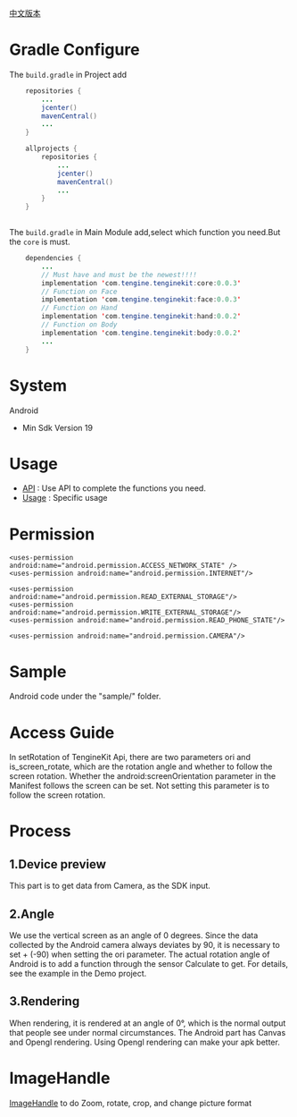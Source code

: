 [中文版本](docs/Android_README_CN.md)

# Gradle Configure
The ```build.gradle``` in Project add
```java
    repositories {
        ...
        jcenter()
        mavenCentral()
        ...
    }

    allprojects {
        repositories {
            ...
            jcenter()
            mavenCentral()
            ...    
        }
    }
    
```     
The ```build.gradle``` in Main Module add,select which function you need.But the ```core``` is must.
```java
    dependencies {
        ...
        // Must have and must be the newest!!!!
        implementation 'com.tengine.tenginekit:core:0.0.3'
        // Function on Face
        implementation 'com.tengine.tenginekit:face:0.0.3'
        // Function on Hand
        implementation 'com.tengine.tenginekit:hand:0.0.2'
        // Function on Body
        implementation 'com.tengine.tenginekit:body:0.0.2'
        ...
    }
```     

# System
Android
- Min Sdk Version 19


# Usage
- [API](docs/Android_api.md) : Use API to complete the functions you need.
- [Usage](docs/Usage.md) : Specific usage

# Permission
``` permission
<uses-permission android:name="android.permission.ACCESS_NETWORK_STATE" />
<uses-permission android:name="android.permission.INTERNET"/>

<uses-permission android:name="android.permission.READ_EXTERNAL_STORAGE"/>
<uses-permission android:name="android.permission.WRITE_EXTERNAL_STORAGE"/>
<uses-permission android:name="android.permission.READ_PHONE_STATE"/>

<uses-permission android:name="android.permission.CAMERA"/>
```


# Sample
Android code under the "sample/" folder.
# Access Guide
In setRotation of TengineKit Api, there are two parameters ori and is_screen_rotate, which are the rotation angle and whether to follow the screen rotation. Whether the android:screenOrientation parameter in the Manifest follows the screen can be set. Not setting this parameter is to follow the screen rotation.
# Process
## 1.Device preview
This part is to get data from Camera, as the SDK input.
## 2.Angle
We use the vertical screen as an angle of 0 degrees. Since the data collected by the Android camera always deviates by 90, it is necessary to set + (-90) when setting the ori parameter. The actual rotation angle of Android is to add a function through the sensor Calculate to get. For details, see the example in the Demo project.
## 3.Rendering
When rendering, it is rendered at an angle of 0°, which is the normal output that people see under normal circumstances. The Android part has Canvas and Opengl rendering. Using Opengl rendering can make your apk better.

# ImageHandle
[ImageHandle](docs/Android_api.md#ImageHandleApi) to do Zoom, rotate, crop, and change picture format